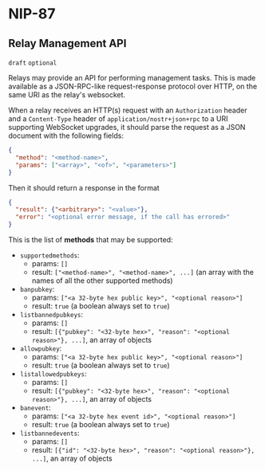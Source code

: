 NIP-87
======

Relay Management API
--------------------

`draft` `optional`

Relays may provide an API for performing management tasks. This is made available as a JSON-RPC-like request-response protocol over HTTP, on the same URI as the relay's websocket.

When a relay receives an HTTP(s) request with an `Authorization` header and a `Content-Type` header of `application/nostr+json+rpc` to a URI supporting WebSocket upgrades, it should parse the request as a JSON document with the following fields:

```json
{
  "method": "<method-name>",
  "params": ["<array>", "<of>", "<parameters>"]
}
```

Then it should return a response in the format

```json
{
  "result": {"<arbitrary>": "<value>"},
  "error": "<optional error message, if the call has errored>"
}
```

This is the list of **methods** that may be supported:

* `supportedmethods`:
  - params: `[]`
  - result: `["<method-name>", "<method-name>", ...]` (an array with the names of all the other supported methods)
* `banpubkey`:
  - params: `["<a 32-byte hex public key>", "<optional reason>"]`
  - result: `true` (a boolean always set to `true`)
* `listbannedpubkeys`:
  - params: `[]`
  - result: `[{"pubkey": "<32-byte hex>", "reason": "<optional reason>"}, ...]`, an array of objects
* `allowpubkey`:
  - params: `["<a 32-byte hex public key>", "<optional reason>"]`
  - result: `true` (a boolean always set to `true`)
* `listallowedpubkeys`:
  - params: `[]`
  - result: `[{"pubkey": "<32-byte hex>", "reason": "<optional reason>"}, ...]`, an array of objects
* `banevent`:
  - params: `["<a 32-byte hex event id>", "<optional reason>"]`
  - result: `true` (a boolean always set to `true`)
* `listbannedevents`:
  - params: `[]`
  - result: `[{"id": "<32-byte hex>", "reason": "<optional reason>"}, ...]`, an array of objects
